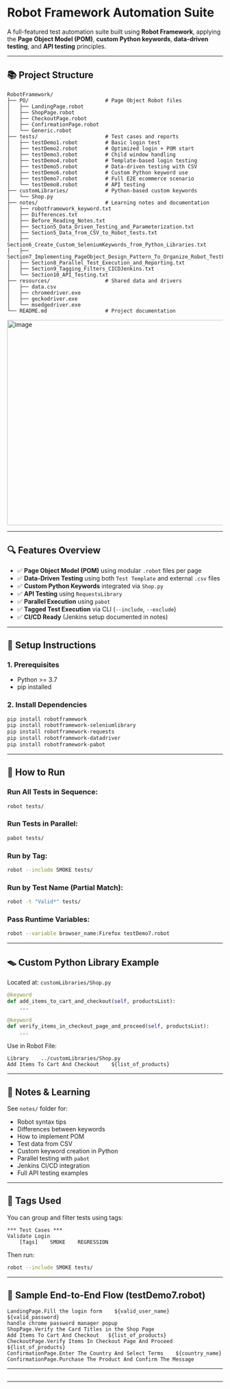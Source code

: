 # Robot Framework Automation Suite

A full-featured test automation suite built using **Robot Framework**, applying the **Page Object Model (POM)**, **custom Python keywords**, **data-driven testing**, and **API testing** principles.

---

## 📚 Project Structure

```
RobotFramework/
├── PO/                         # Page Object Robot files
│   ├── LandingPage.robot
│   ├── ShopPage.robot
│   ├── CheckoutPage.robot
│   ├── ConfirmationPage.robot
│   └── Generic.robot
├── tests/                      # Test cases and reports
│   ├── testDemo1.robot         # Basic login test
│   ├── testDemo2.robot         # Optimized login + POM start
│   ├── testDemo3.robot         # Child window handling
│   ├── testDemo4.robot         # Template-based login testing
│   ├── testDemo5.robot         # Data-driven testing with CSV
│   ├── testDemo6.robot         # Custom Python keyword use
│   ├── testDemo7.robot         # Full E2E ecommerce scenario
│   └── testDemo8.robot         # API testing
├── customLibraries/            # Python-based custom keywords
│   └── Shop.py
├── notes/                      # Learning notes and documentation
│   ├── robotframework_keyword.txt
│   ├── Differences.txt
│   ├── Before_Reading_Notes.txt
│   ├── Section5_Data_Driven_Testing_and_Parameterization.txt
│   ├── Section5_Data_from_CSV_to_Robot_tests.txt
│   ├── Section6_Create_Custom_SeleniumKeywords_from_Python_Libraries.txt
│   ├── Section7_Implementing_PageObject_Design_Pattern_To_Organize_Robot_TestFiles.txt
│   ├── Section8_Parallel_Test_Execution_and_Reporting.txt
│   ├── Section9_Tagging_Filters_CICDJenkins.txt
│   └── Section10_API_Testing.txt
├── resources/                  # Shared data and drivers
│   ├── data.csv
│   ├── chromedriver.exe
│   ├── geckodriver.exe
│   └── msedgedriver.exe
└── README.md                   # Project documentation
```
<img width="627" height="478" alt="image" src="https://github.com/user-attachments/assets/dd2b36f2-eee9-41da-8ea2-9020545f8d61" />

---

## 🔍 Features Overview

- ✅ **Page Object Model (POM)** using modular `.robot` files per page
- ✅ **Data-Driven Testing** using both `Test Template` and external `.csv` files
- ✅ **Custom Python Keywords** integrated via `Shop.py`
- ✅ **API Testing** using `RequestsLibrary`
- ✅ **Parallel Execution** using `pabot`
- ✅ **Tagged Test Execution** via CLI (`--include`, `--exclude`)
- ✅ **CI/CD Ready** (Jenkins setup documented in notes)

---

## 🔧 Setup Instructions

### 1. Prerequisites

- Python >= 3.7
- pip installed

### 2. Install Dependencies

```bash
pip install robotframework
pip install robotframework-seleniumlibrary
pip install robotframework-requests
pip install robotframework-datadriver
pip install robotframework-pabot
```

---

## 🔹 How to Run

### Run All Tests in Sequence:

```bash
robot tests/
```

### Run Tests in Parallel:

```bash
pabot tests/
```

### Run by Tag:

```bash
robot --include SMOKE tests/
```

### Run by Test Name (Partial Match):

```bash
robot -t "Valid*" tests/
```

### Pass Runtime Variables:

```bash
robot --variable browser_name:Firefox testDemo7.robot
```

---

## 🪤 Custom Python Library Example

Located at: `customLibraries/Shop.py`

```python
@keyword
def add_items_to_cart_and_checkout(self, productsList):
    ...

@keyword
def verify_items_in_checkout_page_and_proceed(self, productsList):
    ...
```

Use in Robot File:

```robot
Library    ../customLibraries/Shop.py
Add Items To Cart And Checkout    ${list_of_products}
```

---

## 📃 Notes & Learning

See `notes/` folder for:

- Robot syntax tips
- Differences between keywords
- How to implement POM
- Test data from CSV
- Custom keyword creation in Python
- Parallel testing with `pabot`
- Jenkins CI/CD integration
- Full API testing examples

---

## 🎨 Tags Used

You can group and filter tests using tags:

```robot
*** Test Cases ***
Validate Login
    [Tags]    SMOKE    REGRESSION
```

Then run:

```bash
robot --include SMOKE tests/
```

---

## 🚀 Sample End-to-End Flow (testDemo7.robot)

```robot
LandingPage.Fill the login form    ${valid_user_name}    ${valid_password}
handle chrome password manager popup
ShopPage.Verify the Card Titles in the Shop Page
Add Items To Cart And Checkout   ${list_of_products}
CheckoutPage.Verify Items In Checkout Page And Proceed    ${list_of_products}
ConfirmationPage.Enter The Country And Select Terms    ${country_name}
ConfirmationPage.Purchase The Product And Confirm The Message
```

---

## 

---

